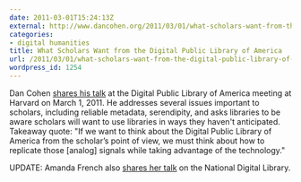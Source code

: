 ```yaml
---
date: 2011-03-01T15:24:13Z
external: http://www.dancohen.org/2011/03/01/what-scholars-want-from-the-digital-public-library-of-america/
categories:
- digital humanities
title: What Scholars Want from the Digital Public Library of America
url: /2011/03/01/what-scholars-want-from-the-digital-public-library-of-america/
wordpress_id: 1254
---
```


Dan Cohen <a href="http://www.dancohen.org/2011/03/01/what-scholars-want-from-the-digital-public-library-of-america/">shares his talk</a> at the Digital Public Library of America meeting at Harvard on March 1, 2011. He addresses several issues important to scholars, including reliable metadata, serendipity, and asks libraries to be aware scholars will want to use libraries in ways they haven't anticipated. Takeaway quote: &quot;If we want to think about the Digital Public Library of America from the scholar’s point of view, we must think about how to replicate those [analog] signals while taking advantage of the technology.&quot;

UPDATE: Amanda French also <a href="http://amandafrench.net/2011/03/01/imagine-a-national-digital-library-i-wonder-if-we-can/">shares her talk</a> on the National Digital Library.
